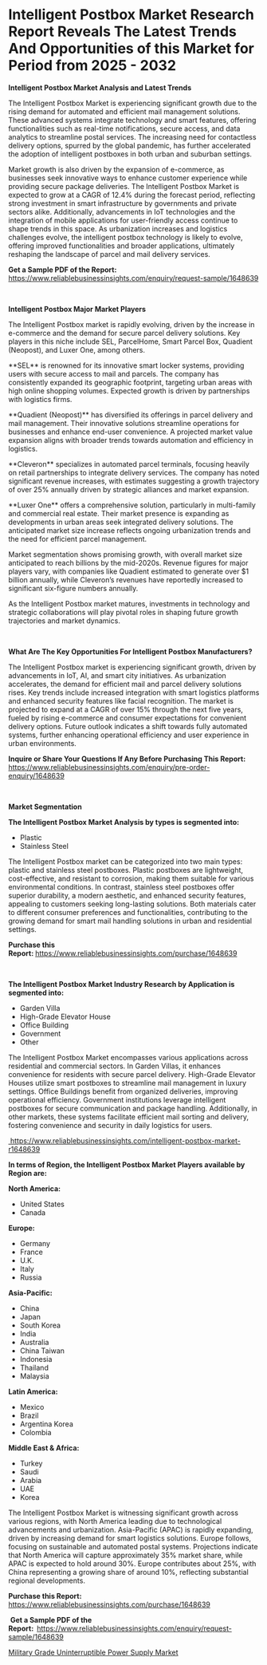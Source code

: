 <p><h1>Intelligent Postbox Market Research Report Reveals The Latest Trends And Opportunities of this Market for Period from 2025 - 2032</h1></p><p><strong>Intelligent Postbox Market Analysis and Latest Trends</strong></p>
<p><p>The Intelligent Postbox Market is experiencing significant growth due to the rising demand for automated and efficient mail management solutions. These advanced systems integrate technology and smart features, offering functionalities such as real-time notifications, secure access, and data analytics to streamline postal services. The increasing need for contactless delivery options, spurred by the global pandemic, has further accelerated the adoption of intelligent postboxes in both urban and suburban settings.</p><p>Market growth is also driven by the expansion of e-commerce, as businesses seek innovative ways to enhance customer experience while providing secure package deliveries. The Intelligent Postbox Market is expected to grow at a CAGR of 12.4% during the forecast period, reflecting strong investment in smart infrastructure by governments and private sectors alike. Additionally, advancements in IoT technologies and the integration of mobile applications for user-friendly access continue to shape trends in this space. As urbanization increases and logistics challenges evolve, the intelligent postbox technology is likely to evolve, offering improved functionalities and broader applications, ultimately reshaping the landscape of parcel and mail delivery services.</p></p>
<p><strong>Get a Sample PDF of the Report:&nbsp;</strong> <a href="https://www.reliablebusinessinsights.com/enquiry/request-sample/1648639?utm_campaign=3128&utm_medium=2&utm_source=Github&utm_content=ia&utm_term=25032025&utm_id=intelligent-postbox">https://www.reliablebusinessinsights.com/enquiry/request-sample/1648639</a></p>
<p>&nbsp;</p>
<p><strong>Intelligent Postbox Major Market Players</strong></p>
<p><p>The Intelligent Postbox market is rapidly evolving, driven by the increase in e-commerce and the demand for secure parcel delivery solutions. Key players in this niche include SEL, ParcelHome, Smart Parcel Box, Quadient (Neopost), and Luxer One, among others.</p><p>**SEL** is renowned for its innovative smart locker systems, providing users with secure access to mail and parcels. The company has consistently expanded its geographic footprint, targeting urban areas with high online shopping volumes. Expected growth is driven by partnerships with logistics firms.</p><p>**Quadient (Neopost)** has diversified its offerings in parcel delivery and mail management. Their innovative solutions streamline operations for businesses and enhance end-user convenience. A projected market value expansion aligns with broader trends towards automation and efficiency in logistics.</p><p>**Cleveron** specializes in automated parcel terminals, focusing heavily on retail partnerships to integrate delivery services. The company has noted significant revenue increases, with estimates suggesting a growth trajectory of over 25% annually driven by strategic alliances and market expansion.</p><p>**Luxer One** offers a comprehensive solution, particularly in multi-family and commercial real estate. Their market presence is expanding as developments in urban areas seek integrated delivery solutions. The anticipated market size increase reflects ongoing urbanization trends and the need for efficient parcel management.</p><p>Market segmentation shows promising growth, with overall market size anticipated to reach billions by the mid-2020s. Revenue figures for major players vary, with companies like Quadient estimated to generate over $1 billion annually, while Cleveron’s revenues have reportedly increased to significant six-figure numbers annually.</p><p>As the Intelligent Postbox market matures, investments in technology and strategic collaborations will play pivotal roles in shaping future growth trajectories and market dynamics.</p></p>
<p>&nbsp;</p>
<p><strong>What Are The Key Opportunities For Intelligent Postbox Manufacturers?</strong></p>
<p><p>The Intelligent Postbox market is experiencing significant growth, driven by advancements in IoT, AI, and smart city initiatives. As urbanization accelerates, the demand for efficient mail and parcel delivery solutions rises. Key trends include increased integration with smart logistics platforms and enhanced security features like facial recognition. The market is projected to expand at a CAGR of over 15% through the next five years, fueled by rising e-commerce and consumer expectations for convenient delivery options. Future outlook indicates a shift towards fully automated systems, further enhancing operational efficiency and user experience in urban environments.</p></p>
<p><strong>Inquire or Share Your Questions If Any Before Purchasing This Report:</strong> <a href="https://www.reliablebusinessinsights.com/enquiry/pre-order-enquiry/1648639?utm_campaign=3128&utm_medium=2&utm_source=Github&utm_content=ia&utm_term=25032025&utm_id=intelligent-postbox">https://www.reliablebusinessinsights.com/enquiry/pre-order-enquiry/1648639</a></p>
<p>&nbsp;</p>
<p><strong>Market Segmentation</strong></p>
<p><strong>The Intelligent Postbox Market Analysis by types is segmented into:</strong></p>
<p><ul><li>Plastic</li><li>Stainless Steel</li></ul></p>
<p><p>The Intelligent Postbox market can be categorized into two main types: plastic and stainless steel postboxes. Plastic postboxes are lightweight, cost-effective, and resistant to corrosion, making them suitable for various environmental conditions. In contrast, stainless steel postboxes offer superior durability, a modern aesthetic, and enhanced security features, appealing to customers seeking long-lasting solutions. Both materials cater to different consumer preferences and functionalities, contributing to the growing demand for smart mail handling solutions in urban and residential settings.</p></p>
<p><strong>Purchase this Report:&nbsp;</strong><a href="https://www.reliablebusinessinsights.com/purchase/1648639?utm_campaign=3128&utm_medium=2&utm_source=Github&utm_content=ia&utm_term=25032025&utm_id=intelligent-postbox">https://www.reliablebusinessinsights.com/purchase/1648639</a></p>
<p>&nbsp;</p>
<p><strong>The Intelligent Postbox Market Industry Research by Application is segmented into:</strong></p>
<p><ul><li>Garden Villa</li><li>High-Grade Elevator House</li><li>Office Building</li><li>Government</li><li>Other</li></ul></p>
<p><p>The Intelligent Postbox Market encompasses various applications across residential and commercial sectors. In Garden Villas, it enhances convenience for residents with secure parcel delivery. High-Grade Elevator Houses utilize smart postboxes to streamline mail management in luxury settings. Office Buildings benefit from organized deliveries, improving operational efficiency. Government institutions leverage intelligent postboxes for secure communication and package handling. Additionally, in other markets, these systems facilitate efficient mail sorting and delivery, fostering convenience and security in daily logistics for users.</p></p>
<p><a href="https://www.reliablebusinessinsights.com/intelligent-postbox-market-r1648639?utm_campaign=3128&utm_medium=2&utm_source=Github&utm_content=ia&utm_term=25032025&utm_id=intelligent-postbox">&nbsp;https://www.reliablebusinessinsights.com/intelligent-postbox-market-r1648639</a></p>
<p><strong>In terms of Region, the Intelligent Postbox Market Players available by Region are:</strong></p>
<p>
    <p> <strong> North America: </strong>
        <ul>
            <li>United States</li>
            <li>Canada</li>
        </ul>
        </p> 
    <p> <strong> Europe: </strong>
        <ul>
            <li>Germany</li>
            <li>France</li>
            <li>U.K.</li>
            <li>Italy</li>
            <li>Russia</li>
        </ul>
        </p> 
    <p> <strong> Asia-Pacific: </strong>
        <ul>
            <li>China</li>
            <li>Japan</li>
            <li>South Korea</li>
            <li>India</li>
            <li>Australia</li>
            <li>China Taiwan</li>
            <li>Indonesia</li>
            <li>Thailand</li>
            <li>Malaysia</li>
        </ul>
        </p> 
    <p> <strong> Latin America: </strong>
        <ul>
            <li>Mexico</li>
            <li>Brazil</li>
            <li>Argentina Korea</li>
            <li>Colombia</li>
        </ul>
        </p> 
    <p> <strong> Middle East & Africa: </strong>
        <ul>
            <li>Turkey</li>
            <li>Saudi</li>
            <li>Arabia</li>
            <li>UAE</li>
            <li>Korea</li>
        </ul>
    </p>
    </p>
<p><p>The Intelligent Postbox Market is witnessing significant growth across various regions, with North America leading due to technological advancements and urbanization. Asia-Pacific (APAC) is rapidly expanding, driven by increasing demand for smart logistics solutions. Europe follows, focusing on sustainable and automated postal systems. Projections indicate that North America will capture approximately 35% market share, while APAC is expected to hold around 30%. Europe contributes about 25%, with China representing a growing share of around 10%, reflecting substantial regional developments.</p></p>
<p><strong>Purchase this Report: </strong><a href="https://www.reliablebusinessinsights.com/purchase/1648639?utm_campaign=3128&utm_medium=2&utm_source=Github&utm_content=ia&utm_term=25032025&utm_id=intelligent-postbox">https://www.reliablebusinessinsights.com/purchase/1648639</a></p>
<p>&nbsp;<strong>Get a Sample PDF of the Report:&nbsp;&nbsp;</strong><a href="https://www.reliablebusinessinsights.com/enquiry/request-sample/1648639?utm_campaign=3128&utm_medium=2&utm_source=Github&utm_content=ia&utm_term=25032025&utm_id=intelligent-postbox">https://www.reliablebusinessinsights.com/enquiry/request-sample/1648639</a></p>
<p><strong></strong></p>
<p><p><a href="https://github.com/shadnfamoza/Market-Research-Report-List-1/blob/main/military-grade-uninterruptible-power-supply-market.md?utm_campaign=3128&utm_medium=2&utm_source=Github&utm_content=ia&utm_term=25032025&utm_id=intelligent-postbox">Military Grade Uninterruptible Power Supply Market</a></p></p>